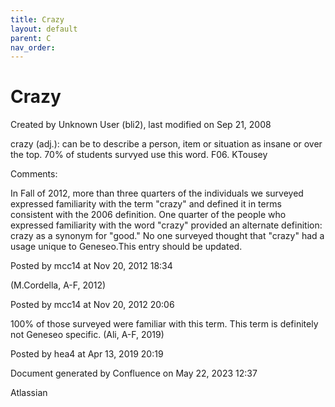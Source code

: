 ```yaml
---
title: Crazy
layout: default
parent: C
nav_order:
---
```


# Crazy

Created by  Unknown User (bli2), last modified on Sep 21, 2008

crazy (adj.): can be to describe a person, item or situation as insane or over the top. 70% of students survyed use this word. F06. KTousey

Comments:

In Fall of 2012, more than three quarters of the individuals we surveyed expressed familiarity with the term &quot;crazy&quot; and defined it in terms consistent with the 2006 definition. One quarter of the people who expressed familiarity with the word &quot;crazy&quot; provided an alternate definition: crazy as a synonym for &quot;good.&quot; No one surveyed thought that &quot;crazy&quot; had a usage unique to Geneseo.This entry should be updated. 

Posted by mcc14 at Nov 20, 2012 18:34

(M.Cordella, A-F, 2012)

Posted by mcc14 at Nov 20, 2012 20:06

100% of those surveyed were familiar with this term. This term is definitely not Geneseo specific. (Ali, A-F, 2019)

Posted by hea4 at Apr 13, 2019 20:19

Document generated by Confluence on May 22, 2023 12:37

Atlassian
